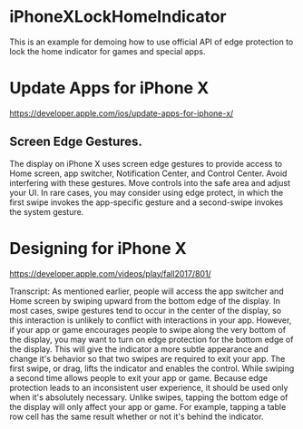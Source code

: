 # iPhoneXLockHomeIndicator
This is an example for demoing how to use official API of edge protection to lock the home indicator for games and special apps.

# Update Apps for iPhone X
https://developer.apple.com/ios/update-apps-for-iphone-x/

## Screen Edge Gestures.

The display on iPhone X uses screen edge gestures to provide access to Home screen, app switcher, Notification Center, and Control Center. Avoid interfering with these gestures. Move controls into the safe area and adjust your UI. In rare cases, you may consider using edge protect, in which the first swipe invokes the app-specific gesture and a second-swipe invokes the system gesture.

# Designing for iPhone X
 https://developer.apple.com/videos/play/fall2017/801/
 
 Transcript:
    As mentioned earlier, people will access the app switcher and Home screen by swiping upward from the bottom edge of the display. In most cases, swipe gestures tend to occur in the center of the display, so this interaction is unlikely to conflict with interactions in your app. However, if your app or game encourages people to swipe along the very bottom of the display, you may want to turn on edge protection for the bottom edge of the display.
    This will give the indicator a more subtle appearance and change it's behavior so that two swipes are required to exit your app.
    The first swipe, or drag, lifts the indicator and enables the control. While swiping a second time allows people to exit your app or game. Because edge protection leads to an inconsistent user experience, it should be used only when it's absolutely necessary.
    Unlike swipes, tapping the bottom edge of the display will only affect your app or game.
    For example, tapping a table row cell has the same result whether or not it's behind the indicator.
